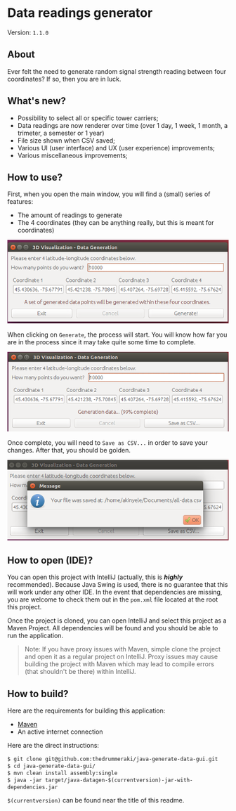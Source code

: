 # Data readings generator

Version: `1.1.0`

## About

Ever felt the need to generate random signal strength reading between four coordinates? If so, then you are in luck.

## What's new?

- Possibility to select all or specific tower carriers;
- Data readings are now renderer over time (over 1 day, 1 week, 1 month, a trimeter, a semester or 1 year)
- File size shown when CSV saved;
- Various UI (user interface) and UX (user experience) improvements;
- Various miscellaneous improvements;

## How to use?

First, when you open the main window, you will find a (small) series of features:

- The amount of readings to generate
- The 4 coordinates (they can be anything really, but this is meant for coordinates)

![Picture 1](https://raw.githubusercontent.com/thedrummeraki/java-generate-data-gui/master/img/datagen-pic1.png)

When clicking on `Generate`, the process will start. You will know how far you are in the process since it may take quite some time to complete.

![Picture 2](https://raw.githubusercontent.com/thedrummeraki/java-generate-data-gui/master/img/datagen-pic2.png)

Once complete, you will need to `Save as CSV...` in order to save your changes. After that, you should be golden.

![Picture 3](https://raw.githubusercontent.com/thedrummeraki/java-generate-data-gui/master/img/datagen-pic3.png)

## How to open (IDE)?

You can open this project with IntelliJ (actually, this is **_highly_** recommended). Because Java Swing is used, there is no guarantee that this will work under any other IDE. In the event that dependencies are missing, you are welcome to check them out in the `pom.xml` file located at the root this project.

Once the project is cloned, you can open IntelliJ and select this project as a Maven Project. All dependencies will be found and you should be able to run the application.

> Note: If you have proxy issues with Maven, simple clone the project and open it as a regular project on IntelliJ. Proxy issues may cause building the project with Maven which may lead to compile errors (that shouldn't be there) within IntelliJ.

## How to build?

Here are the requirements for building this application:
- [Maven](https://maven.apache.org/)
- An active internet connection

Here are the direct instructions:

```
$ git clone git@github.com:thedrummeraki/java-generate-data-gui.git
$ cd java-generate-data-gui/
$ mvn clean install assembly:single
$ java -jar target/java-datagen-$(currentversion)-jar-with-dependencies.jar
```

`$(currentversion)` can be found near the title of this readme.
